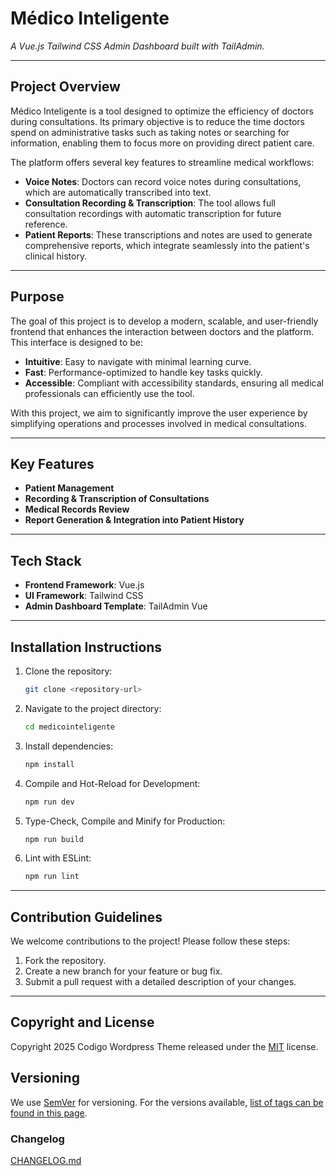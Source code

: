 # **Médico Inteligente**  
*A Vue.js Tailwind CSS Admin Dashboard built with TailAdmin.*

---

## **Project Overview**  
Médico Inteligente is a tool designed to optimize the efficiency of doctors during consultations. Its primary objective is to reduce the time doctors spend on administrative tasks such as taking notes or searching for information, enabling them to focus more on providing direct patient care.

The platform offers several key features to streamline medical workflows:
- **Voice Notes**: Doctors can record voice notes during consultations, which are automatically transcribed into text.  
- **Consultation Recording & Transcription**: The tool allows full consultation recordings with automatic transcription for future reference.  
- **Patient Reports**: These transcriptions and notes are used to generate comprehensive reports, which integrate seamlessly into the patient's clinical history.

---

## **Purpose**  
The goal of this project is to develop a modern, scalable, and user-friendly frontend that enhances the interaction between doctors and the platform. This interface is designed to be:  
- **Intuitive**: Easy to navigate with minimal learning curve.  
- **Fast**: Performance-optimized to handle key tasks quickly.  
- **Accessible**: Compliant with accessibility standards, ensuring all medical professionals can efficiently use the tool.

With this project, we aim to significantly improve the user experience by simplifying operations and processes involved in medical consultations.

---

## **Key Features**  
- **Patient Management**  
- **Recording & Transcription of Consultations**  
- **Medical Records Review**  
- **Report Generation & Integration into Patient History**

---

## **Tech Stack**  
- **Frontend Framework**: Vue.js  
- **UI Framework**: Tailwind CSS  
- **Admin Dashboard Template**: TailAdmin Vue  

---

## **Installation Instructions**  
1. Clone the repository:  
   ```sh
   git clone <repository-url>
   ```
2. Navigate to the project directory:  
   ```sh
   cd medicointeligente
   ```
3. Install dependencies:  
   ```sh
   npm install
   ```
4. Compile and Hot-Reload for Development:  
   ```sh
   npm run dev
   ```
5. Type-Check, Compile and Minify for Production:  
   ```sh
   npm run build
   ```
6. Lint with ESLint:  
   ```sh
   npm run lint
   ```

---

## **Contribution Guidelines**  
We welcome contributions to the project! Please follow these steps:  
1. Fork the repository.  
2. Create a new branch for your feature or bug fix.  
3. Submit a pull request with a detailed description of your changes.

---

## Copyright and License

Copyright 2025 Codigo Wordpress Theme released under the [MIT](https://github.com/pablorica/medicointeligente/blob/main/LICENSE) license.

## Versioning

We use [SemVer](https://semver.org/) for versioning. For the versions available, [list of tags can be found in this page](https://github.com/pablorica/wordpress_codigo_theme/tags).

### Changelog

[CHANGELOG.md](https://github.com/pablorica/medicointeligente/blob/main/CHANGELOG.md)